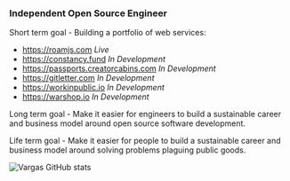 ### Independent Open Source Engineer

Short term goal - Building a portfolio of web services:

- https://roamjs.com  _Live_
- https://constancy.fund _In Development_
- https://passports.creatorcabins.com _In Development_
- https://gitletter.com _In Development_
- https://workinpublic.io _In Development_
- https://warshop.io _In Development_

Long term goal - Make it easier for engineers to build a sustainable career and business model around open source software development.

Life term goal - Make it easier for people to build a sustainable career and business model around solving problems plaguing public goods.

![Vargas GitHub stats](https://github-readme-stats.vercel.app/api?username=dvargas92495&show_icons=true&count_private=true&hide_border=true)
